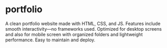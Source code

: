 # portfolio
A clean portfolio website made with HTML, CSS, and JS. Features include smooth interactivity—no frameworks used. Optimized for desktop screens and also for mobile screen with organized folders and lightweight performance. Easy to maintain and deploy.

